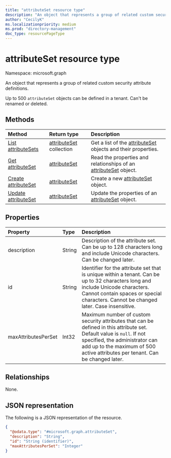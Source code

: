 ```yaml
---
title: "attributeSet resource type"
description: "An object that represents a group of related custom security attribute definitions."
author: "CecilyK"
ms.localizationpriority: medium
ms.prod: "directory-management"
doc_type: resourcePageType
---
```


# attributeSet resource type

Namespace: microsoft.graph


An object that represents a group of related custom security attribute definitions.

Up to 500 `attributeSet` objects can be defined in a tenant. Can't be renamed or deleted.

## Methods
|Method|Return type|Description|
|:---|:---|:---|
|[List attributeSets](../api/directory-list-attributesets.md)|[attributeSet](../resources/attributeset.md) collection|Get a list of the [attributeSet](../resources/attributeset.md) objects and their properties.|
|[Get attributeSet](../api/attributeset-get.md)|[attributeSet](../resources/attributeset.md)|Read the properties and relationships of an [attributeSet](../resources/attributeset.md) object.|
|[Create attributeSet](../api/directory-post-attributesets.md)|[attributeSet](../resources/attributeset.md)|Create a new [attributeSet](../resources/attributeset.md) object.|
|[Update attributeSet](../api/attributeset-update.md)|[attributeSet](../resources/attributeset.md)|Update the properties of an [attributeSet](../resources/attributeset.md) object.|

## Properties
|Property|Type|Description|
|:---|:---|:---|
|description|String|Description of the attribute set. Can be up to 128 characters long and include Unicode characters. Can be changed later.|
|id|String|Identifier for the attribute set that is unique within a tenant. Can be up to 32 characters long and include Unicode characters. Cannot contain spaces or special characters. Cannot be changed later. Case insensitive.|
|maxAttributesPerSet|Int32|Maximum number of custom security attributes that can be defined in this attribute set. Default value is `null`. If not specified, the administrator can add up to the maximum of 500 active attributes per tenant. Can be changed later.|

## Relationships
None.

## JSON representation
The following is a JSON representation of the resource.
<!-- {
  "blockType": "resource",
  "keyProperty": "id",
  "@odata.type": "microsoft.graph.attributeSet",
  "openType": false
}
-->
``` json
{
  "@odata.type": "#microsoft.graph.attributeSet",
  "description": "String",
  "id": "String (identifier)",
  "maxAttributesPerSet": "Integer"
}
```
